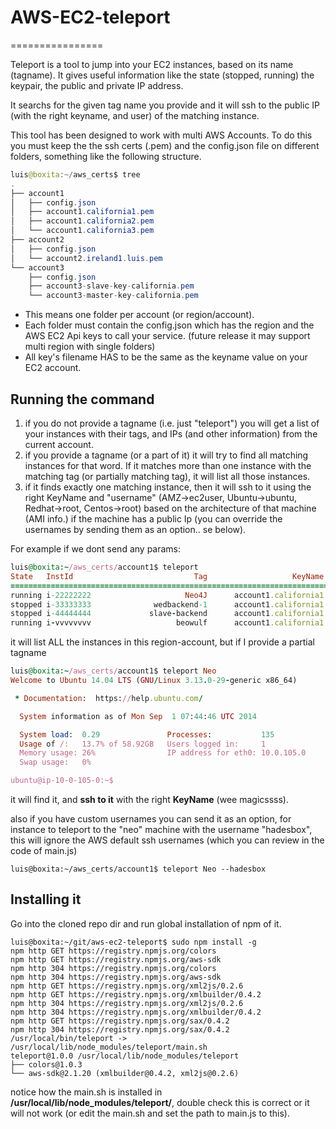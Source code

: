# AWS-EC2-teleport
================

Teleport is a tool to jump into your EC2 instances, based on its name (tagname). It gives useful information like the state (stopped, running) the keypair, the public and private IP address.

It searchs for the given tag name you provide and it will ssh to the public IP (with the right keyname, and user) of the matching instance.

This tool has been designed to work with multi AWS Accounts. To do this you must keep the the ssh certs (.pem) and the config.json file on different folders, something like the following structure.


``` java
luis@boxita:~/aws_certs$ tree
.
├── account1
│   ├── config.json
│   ├── account1.california1.pem
│   ├── account1.california2.pem
│   └── account1.california3.pem
├── account2
│   ├── config.json
│   └── account2.ireland1.luis.pem
└── account3
    ├── config.json
    ├── account3-slave-key-california.pem
    └── account3-master-key-california.pem
```

* This means one folder per account (or region/account).
* Each folder must contain the config.json which has the region and the AWS EC2 Api keys to call your service. (future release it may support multi region with single folders)
* All key's filename HAS to be the same as the keyname value on your EC2 account.


## Running the command

1. if you do not provide a tagname (i.e. just "teleport") you will get a list of your instances with their tags, and IPs (and other information) from the current account.
2. if you provide a tagname (or a part of it) it will try to find all matching instances for that word. If it matches more than one instance with the matching tag (or partially matching tag), it will list all those instances.
3. if it finds exactly one matching instance, then it will ssh to it using the right KeyName and "username" (AMZ->ec2user, Ubuntu->ubuntu, Redhat->root, Centos->root) based on the architecture of that machine (AMI info.) if the machine has a public Ip (you can override the usernames by sending them as an option.. se below).

For example if we dont send any params:

```ruby
luis@boxita:~/aws_certs/account1$ teleport
State   InstId                           Tag                   KeyName       PrivateIp        PublicIp
=========================================================================================================
running i-22222222                     Neo4J      account1.california1      10.0.105.0     54.45.67.12
stopped i-33333333              wedbackend-1      account1.california1       undefined       undefined
stopped i-44444444             slave-backend      account1.california1       undefined       undefined
running i-vvvvvvvv                   beowulf      account1.california1    10.25.18.251    54.12.202.78
```

it will list ALL the instances in this region-account, but if I provide a partial tagname

```ruby
luis@boxita:~/aws_certs/account1$ teleport Neo
Welcome to Ubuntu 14.04 LTS (GNU/Linux 3.13.0-29-generic x86_64)

 * Documentation:  https://help.ubuntu.com/

  System information as of Mon Sep  1 07:44:46 UTC 2014

  System load:  0.29               Processes:           135
  Usage of /:   13.7% of 58.92GB   Users logged in:     1
  Memory usage: 26%                IP address for eth0: 10.0.105.0
  Swap usage:   0%

ubuntu@ip-10-0-105-0:~$
```

it will find it, and __ssh to it__ with the right __KeyName__ (wee magicssss).

also if you have custom usernames you can send it as an option, for instance to teleport to the "neo" machine with the username "hadesbox", this will ignore the AWS default ssh usernames (which you can review in the code of main.js)

```
luis@boxita:~/aws_certs/account1$ teleport Neo --hadesbox
```

## Installing it

Go into the cloned repo dir and run global installation of npm of it.
```
luis@boxita:~/git/aws-ec2-teleport$ sudo npm install -g
npm http GET https://registry.npmjs.org/colors
npm http GET https://registry.npmjs.org/aws-sdk
npm http 304 https://registry.npmjs.org/colors
npm http 304 https://registry.npmjs.org/aws-sdk
npm http GET https://registry.npmjs.org/xml2js/0.2.6
npm http GET https://registry.npmjs.org/xmlbuilder/0.4.2
npm http 304 https://registry.npmjs.org/xml2js/0.2.6
npm http 304 https://registry.npmjs.org/xmlbuilder/0.4.2
npm http GET https://registry.npmjs.org/sax/0.4.2
npm http 304 https://registry.npmjs.org/sax/0.4.2
/usr/local/bin/teleport -> /usr/local/lib/node_modules/teleport/main.sh
teleport@1.0.0 /usr/local/lib/node_modules/teleport
├── colors@1.0.3
└── aws-sdk@2.1.20 (xmlbuilder@0.4.2, xml2js@0.2.6)
```

notice how the main.sh is installed in __/usr/local/lib/node_modules/teleport/__, double check this is correct or it will not work (or edit the main.sh and set the path to main.js to this).